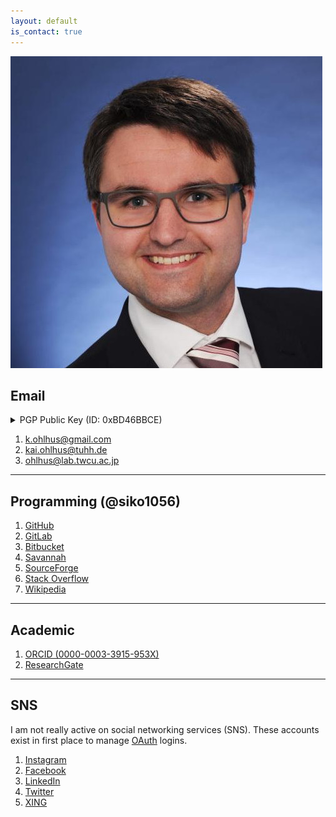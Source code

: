 ```yaml
---
layout: default
is_contact: true
---
```


<img alt="kai_ohlhus" class="profile-picture" src="/assets/img/kai_ohlhus.jpg">

## Email

<details>
<summary>PGP Public Key (ID: 0xBD46BBCE)</summary>
<table>
<tr><td>Active Date:    </td><td>May 5, 2018</td></tr>
<tr><td>Expiration Date:</td><td>never</td></tr>
<tr><td>Key Type:       </td><td>RSA</td></tr>
<tr><td>Key Size:       </td><td>4096/4096</td></tr>
<tr><td>Finger Print:   </td>
    <td>BFE6 C0C1 F771 4A65 3E63  6B93 993D 6445 BD46 BBCE</td></tr>
<tr><td>User ID:        </td><td>k.ohlhus@gmail.com</td></tr>
</table>

<p>
You can <a href="/assets/k.ohlhus@gmail.com.asc">download this key</a>
or copy-and-paste the text below.
</p>

<pre class="highlight"><code>
-----BEGIN PGP PUBLIC KEY BLOCK-----

mQINBFrxf7QBEADt5BX1E3GUlHD60chjsW4qxmtscE7daxVc1oB98F6ussJvm9P8
7W2ZlFa/XzsAIwoiBeEhr+Wr5Mrg4MUcaXuwoQP2pOzXQw50M72DxLpO3Bg4dXoH
YdCXcY+ZXHkEF5w/SMy06AB7nFxwyQ+p0RutNU190qBRi2eLpiOxQo+N0pikN92X
M+LJw9+ApevYe+PIR4Ge5gNUZA911uv8CaA3f6cLjej86m9S8Nb1NItw37NsrRPG
WNl8HZtPzx40RgAv+Elvjtb2rXrYO1bdhN7xo7N6wiAm6Mda2XomXEtSs3OtpzYV
RGfNyQ5CVWmrH39kKUCct+kBvlgqHkq1SedoDoKXPB16e2GX5U32CgqwAMMNbPjD
Tposotut5cyssubAF3bAM6SfNZntfze2k/aPAgnPXu3g3MteR0EWCbnOE490Z5jf
4AywcUtQjukI7BGUKy6vRk0CXlxWLmnsjuKSDD2crbmEOHE2v69Ff3EWpu2nkEAJ
G4nzv9ruxSS7wCSl2XiEgJRAFpvn+6VHEJBrl5iBwnDAi+s0npRp6Ws+jYDww1yd
KFe501L0IQOF9XfqxQeBvsJdAiLIw3MBZInHT4ubh4kLellJw72subnKqyDIsDZC
hh8GcjOYkhxk5fevSZ3Lr0DGciQMcfwc+hHwsUiW+IRNjFYR/Hv+E+6xkwARAQAB
tCZLYWkgVG9yYmVuIE9obGh1cyA8ay5vaGxodXNAZ21haWwuY29tPokCTgQTAQgA
OBYhBL/mwMH3cUplPmNrk5k9ZEW9RrvOBQJa8X+0AhsDBQsJCAcCBhUKCQgLAgQW
AgMBAh4BAheAAAoJEJk9ZEW9RrvODu8QANZBe7On0PhzyVEU/HlvOpYdC0OsmgRs
vy8otqaTodqEWOcRFWvTyayBOSha9DQ31/mblUfDqsTka5yk7bBoEZl+5DAIJ6Zg
Ah2rUG1e0cbmJqX/NbruaMEkYEN/sS3lQq4VNjJSEP2932TsF9p0q/qhFy8oV8HV
O3HorQK97Nz94MVm517GDG6yYvwxF/wnQVUXabaVGRhk3gslOYxr7q5tdrJwE7bq
4NQBKg5pkrl3KXrYOIef7Pgxab4rP26BL4NvHAf7EPnKYz6AAGYX3b4CiVNsI5/N
L9MGfvcD25VGVMzlXtOEceLRPPN5S+u/Kt72IExT1efcqD9IThvq5gOPrcr+HdwP
7Oa8bT3EavSkxNBQ3nNQ8GVg3SwHm80JG9aaB/sL5p+pFLIHP7QLR7oq9E1WKp6E
wkLfBcqXc3uc3kRo1jNmuBgMjIaykJCiGiLcPdsAE4kBi7iLEzhQfvBif7N0vibx
LllfqB8ALOV4ygImtOOnMh0gB55awXp1RSxQigU6nQpbHR+l7l+tkfqVqAWIaLXE
DpHtVgBQ8obKCJ/RQ7olflPy3+TzCXXn+a1lg1zhd+sjKEW4ZR4QdGv8mIoH3U4e
3w3DdO3IhwVUXS0m2iisTk3lwa3GOJOwYuesDAvhiX0YXtfIj2dOBeIsOJvmn+uJ
NRy+jzh3yvrvuQINBFrxf7QBEADpxFAXab5JlvmJ4dYpPo3sm2i/GrTevNL1tMz/
Ahp6FQaGP5d8px6lXZanht2HV/8+sDqS8qvqNOLp8Z5QkmjJu5zuKvaHMCOHIiHs
k4MO78P03eiGiSC9XmOfno+S3IUjnlMBcysvfIaN2Hpc4n0CkB0WrcN/yPAaQ9u9
ho5uq3hLF47N9lQtsPKvZxJ1zSQXHrS7/N7NmMaTQMre/Ijh+MnIYhpqh/L8Cqf4
pG58iKZZkxG45Va0sX/MBrOaCPCrtb1B8ZudYXmZZrN+CLoM5/KbfiOHdbhprIxC
JXGdYoYcJwFGzAJxzoYl3uP6Iys0mHhy9pMUYma9IDdEJ1uRNLLTNdBXTpQyCa6e
P9Z0FjF8FDkWu7WX1DprklmWIuLjnDuR7yh7ca0twh+0vlJxznPpVdD/90VMM5+O
e7nAkxxZTH79vy7GwWRrzhfBkmFZG3gf5v/GEvGTOrksAq/2BaL55oudeEiuJNuh
fyvzbBQJOqiAgqA34EAwhZs0kmJoB2nPi54IbyULkGn4Zh0U9tlWwX2z5by2cl3N
s7jXi8u1XEnmrvyFApI8XiDeZs6R9FerCOq77zn/BHE145qeaR+oBHadnWc7+I41
geTQSr/aB5Xvl/nhqkRKgRMIweLZ/uILpqZKqFVxPqSvvewIbLAGXs2tLTEtqn8G
UkNQxwARAQABiQI2BBgBCAAgFiEEv+bAwfdxSmU+Y2uTmT1kRb1Gu84FAlrxf7QC
GwwACgkQmT1kRb1Gu85CQg//UOF36zxMjrygLOhthQ74eurA8nhlvfDJGM12XYDE
wB2XiAbgp6xDGtlJ1xdA9/E11w9dAJc2sjsZVvGpN2m1Ou56xDQjxmDEYc7CdLHM
+GhOi8p2KKV7hJQIYRyf6AymZT3F5ou1nigqokEsYTRR8PJV0SGy0ILnlvz3129z
hFf3OvEy8umdXhPGPNSIX9sDOatFL04ju2ynOycoihSBTb39cS2ym38+GOO7QFO2
53R0osxAamqQ7dWLItctKtlLeBcKaYFVty/sk31ZWNjM1UPrn78611JkXZLt18I3
2veLtyJpyKOUIllCxzdGU4K769V2fY7j6oEKmEBrngQKcF3yCRyftWypy7jiDBbX
RJRK2lHugHuzI93bKSegg75t8277R3PkGnZtUskwxa89S9E4ZdUXH6RvQeWGwCse
eglTtrVyNUWabO1Dz4Iyev/aKVU5GfHjnvwhK2ovAE3rghXPjMPlO6FGYE5mP1tD
IYEVx3N/OVSUsh1jQvUgThOzW45lA08ql0rw9k+hcKsNbxEuADcT7Tr7rPgdRsqY
afinLek1aLOHSnmSc36H6rFjKq23/KtTx3AwVgC3BOOebmUZWsiSOasNx6K4Hszw
jvc+RRi5v4vRgnDahNKOUHoQkO6AispbtZSjNrReaMCWniqji7+uGqefSwW4lPd9
b3U=
=MBCU
-----END PGP PUBLIC KEY BLOCK-----
</code></pre>
</details>

1. [k.ohlhus@gmail.com](mailto:k.ohlhus@gmail.com)
2. [kai.ohlhus@tuhh.de](mailto:kai.ohlhus@tuhh.de)
3. [ohlhus@lab.twcu.ac.jp](mailto:ohlhus@lab.twcu.ac.jp)

---

## Programming (@siko1056)

1. [GitHub](https://github.com/siko1056)
2. [GitLab](https://gitlab.com/siko1056)
3. [Bitbucket](https://bitbucket.org/%7B486d60cf-75c1-4208-8907-0650528fb922%7D/)
4. [Savannah](https://savannah.gnu.org/users/siko1056)
5. [SourceForge](https://sourceforge.net/u/siko1056/profile)
6. [Stack Overflow](https://stackoverflow.com/users/3778706/siko1056)
7. [Wikipedia](https://en.wikipedia.org/wiki/User:Siko1056)

---

## Academic

1. [ORCID (0000-0003-3915-953X)](https://orcid.org/0000-0003-3915-953X)
2. [ResearchGate](https://www.researchgate.net/profile/Kai_Ohlhus)

---

## SNS

I am not really active on social networking services (SNS).
These accounts exist in first place to manage
[OAuth](https://en.wikipedia.org/wiki/OAuth)
logins.

1. [Instagram](https://www.instagram.com/siko1056_)
2. [Facebook](https://www.facebook.com/siko1056)
3. [LinkedIn](https://www.linkedin.com/in/siko1056)
4. [Twitter](https://twitter.com/siko1056)
5. [XING](https://www.xing.com/profile/KaiTorben_Ohlhus)
